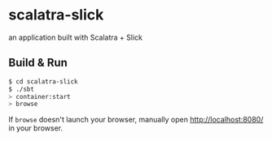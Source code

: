 # scalatra-slick #

an application built with Scalatra + Slick

## Build & Run ##

```sh
$ cd scalatra-slick
$ ./sbt
> container:start
> browse
```

If `browse` doesn't launch your browser, manually open [http://localhost:8080/](http://localhost:8080/) in your browser.
